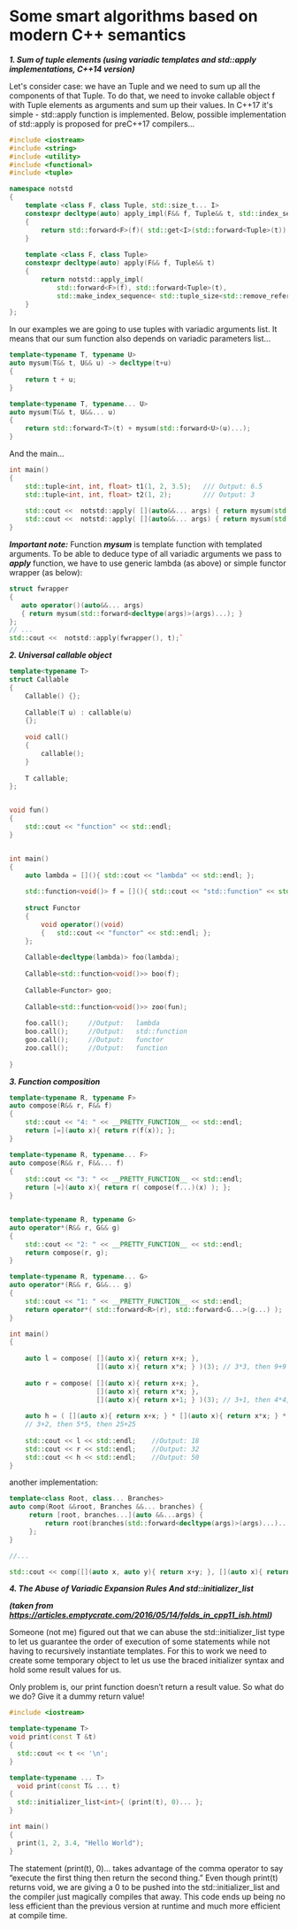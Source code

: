 # Some smart algorithms based on modern C++ semantics

***1. Sum of tuple elements (using variadic templates and std::apply implementations, C++14 version)***

Let's consider case: we have an Tuple and we need to sum up all the components of that Tuple. 
To do that, we need to invoke callable object f with Tuple elements as arguments and sum up their values. In C++17 it's simple - std::apply function is implemented. 
Below, possible implementation of std::apply is proposed for preC++17 compilers...

```cpp
#include <iostream>
#include <string>
#include <utility>
#include <functional>
#include <tuple>

namespace notstd
{
    template <class F, class Tuple, std::size_t... I>
    constexpr decltype(auto) apply_impl(F&& f, Tuple&& t, std::index_sequence<I...>)
    {
        return std::forward<F>(f)( std::get<I>(std::forward<Tuple>(t))... );
    }
     
    template <class F, class Tuple>
    constexpr decltype(auto) apply(F&& f, Tuple&& t)
    {
        return notstd::apply_impl(
            std::forward<F>(f), std::forward<Tuple>(t),
            std::make_index_sequence< std::tuple_size<std::remove_reference_t<Tuple>>::value >{});
    }
};
```

In our examples we are going to use tuples with variadic arguments list. It means that our sum function also depends on variadic parameters list...

```cpp
template<typename T, typename U>
auto mysum(T&& t, U&& u) -> decltype(t+u)
{
    return t + u;
}

template<typename T, typename... U>
auto mysum(T&& t, U&&... u)
{
    return std::forward<T>(t) + mysum(std::forward<U>(u)...);
}
```

And the main...

```cpp
int main()
{
    std::tuple<int, int, float> t1(1, 2, 3.5);   /// Output: 6.5
    std::tuple<int, int, float> t2(1, 2);        /// Output: 3
        
    std::cout <<  notstd::apply( [](auto&&... args) { return mysum(std::forward<decltype(args)>(args)...); }, t1);
    std::cout <<  notstd::apply( [](auto&&... args) { return mysum(std::forward<decltype(args)>(args)...); }, t2);
}
```
***Important note:***
Function ***mysum*** is template function with templated arguments. To be able to deduce type of all variadic arguments we pass to ***apply*** function, we have to use generic lambda (as above) or simple functor wrapper (as below):

```cpp
struct fwrapper
{
   auto operator()(auto&&... args)
   { return mysum(std::forward<decltype(args)>(args)...); }
};
// ...
std::cout <<  notstd::apply(fwrapper(), t);`
```
***2. Universal callable object***
```cpp
template<typename T>
struct Callable
{
    Callable() {};
    
    Callable(T u) : callable(u)
    {};        
    
    void call()
    {
        callable();   
    }
    
    T callable;
};


void fun()
{
    std::cout << "function" << std::endl;   
}


int main()
{
    auto lambda = [](){ std::cout << "lambda" << std::endl; };
    
    std::function<void()> f = [](){ std::cout << "std::function" << std::endl; };
    
    struct Functor
    {
        void operator()(void)
        {   std::cout << "functor" << std::endl; };
    };
        
    Callable<decltype(lambda)> foo(lambda);
    
    Callable<std::function<void()>> boo(f);
    
    Callable<Functor> goo;
    
    Callable<std::function<void()>> zoo(fun);
    
    foo.call();     //Output:   lambda
    boo.call();     //Output:   std::function
    goo.call();     //Output:   functor
    zoo.call();     //Output:   function
    
}

```

***3. Function composition***

```cpp
template<typename R, typename F>
auto compose(R&& r, F&& f)
{
    std::cout << "4: " << __PRETTY_FUNCTION__ << std::endl;
    return [=](auto x){ return r(f(x)); };
}

template<typename R, typename... F>
auto compose(R&& r, F&&... f)
{   
    std::cout << "3: " << __PRETTY_FUNCTION__ << std::endl;
    return [=](auto x){ return r( compose(f...)(x) ); };
}


template<typename R, typename G>
auto operator*(R&& r, G&& g)
{   
    std::cout << "2: " << __PRETTY_FUNCTION__ << std::endl;
    return compose(r, g);
}

template<typename R, typename... G>
auto operator*(R&& r, G&&... g)
{
    std::cout << "1: " << __PRETTY_FUNCTION__ << std::endl;
    return operator*( std::forward<R>(r), std::forward<G...>(g...) );
}

int main()
{
    
    auto l = compose( [](auto x){ return x+x; }, 
                      [](auto x){ return x*x; } )(3); // 3*3, then 9+9
    
    auto r = compose( [](auto x){ return x+x; }, 
                      [](auto x){ return x*x; },                       
                      [](auto x){ return x+1; } )(3); // 3+1, then 4*4, then 16+16
                      
    auto h = ( [](auto x){ return x+x; } * [](auto x){ return x*x; } * [](auto x){ return x+2; } )(3); 
    // 3+2, then 5*5, then 25+25                      
    
    std::cout << l << std::endl;    //Output: 18
    std::cout << r << std::endl;    //Output: 32
    std::cout << h << std::endl;    //Output: 50
}

```

another implementation:

```cpp
template<class Root, class... Branches> 
auto comp(Root &&root, Branches &&... branches) {
     return [root, branches...](auto &&...args) {
         return root(branches(std::forward<decltype(args)>(args)...)...);
     };
}

//...

std::cout << comp([](auto x, auto y){ return x+y; }, [](auto x){ return x+2; }, [](auto x){ return x+1; } )(3) << std::endl;
```

***4. The Abuse of Variadic Expansion Rules And std::initializer_list*** 

***(taken from https://articles.emptycrate.com/2016/05/14/folds_in_cpp11_ish.html)***

Someone (not me) figured out that we can abuse the std::initializer_list type to let us guarantee the order of execution of some statements while not having to recursively instantiate templates. For this to work we need to create some temporary object to let us use the braced initializer syntax and hold some result values for us.

Only problem is, our print function doesn’t return a result value. So what do we do? Give it a dummy return value!

```cpp
#include <iostream>

template<typename T>
void print(const T &t)
{
  std::cout << t << '\n';
}

template<typename ... T>
  void print(const T& ... t)
{
  std::initializer_list<int>{ (print(t), 0)... };
}

int main()
{
  print(1, 2, 3.4, "Hello World");
}
```
The statement (print(t), 0)... takes advantage of the comma operator to say “execute the first thing then return the second thing.” Even though print(t) returns void, we are giving a 0 to be pushed into the std::initializer_list<int> and the compiler just magically compiles that away. This code ends up being no less efficient than the previous version at runtime and much more efficient at compile time.
